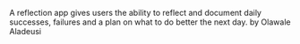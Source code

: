 A reflection app gives users the ability to reflect and document daily successes, failures and a plan on what to do better the next day. by Olawale Aladeusi
